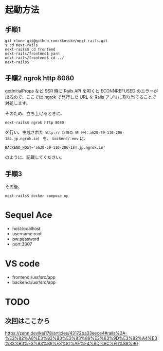 # 起動方法
##  手順1
```
git clone git@github.com:kkosuke/next-rails.git
$ cd next-rails
next-rails$ cd frontend
next-rails/frontend$ yarn
next-rails/frontend$ cd ../
next-rails$
```

## 手順2 ngrok http 8080
getInitialProps など SSR 時に Rails API を叩くと
ECONNREFUSED のエラーが出るので、ここでは ngrok で発行した URL を Rails アプリに割り当てることで対処します。

そのため、立ち上げるときに、
```
next-rails$ ngrok http 8080
```
を行い、生成された `http:// 以降の 値（例：a620-39-110-206-184.jp.ngrok.io）` を、 `backend/.env` に、

```
BACKEND_HOST='a620-39-110-206-184.jp.ngrok.io'
```
のように、記載してください。

## 手順3
その後、
```
next-rails$ docker compose up
```

# Sequel Ace
- host:localhost
- username:root
- pw:password
- port:3307

# VS code
- frontend:/usr/src/app
- backend:/usr/src/app

# TODO
## 次回はここから
https://zenn.dev/kei178/articles/43172ba33eece4#rails%3A-%E3%82%A8%E3%83%B3%E3%83%89%E3%83%9D%E3%82%A4%E3%83%B3%E3%83%88%E3%81%AE%E4%BD%9C%E6%88%90
